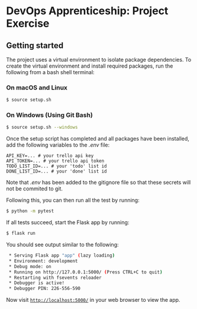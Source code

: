 # DevOps Apprenticeship: Project Exercise

## Getting started

The project uses a virtual environment to isolate package dependencies. To create the virtual environment and install required packages, run the following from a bash shell terminal:

### On macOS and Linux
```bash
$ source setup.sh
```
### On Windows (Using Git Bash)
```bash
$ source setup.sh --windows
```

Once the setup script has completed and all packages have been installed, add the following variables to the *.env* file:
```
API_KEY=... # your trello api key
API_TOKEN=... # your trello api token
TODO_LIST_ID=... # your 'todo' list id
DONE_LIST_ID=... # your 'done' list id
```
Note that *.env* has been added to the gitignore file so that these secrets will not be commited to git.

Following this, you can then run all the test by running:
```bash
$ python -m pytest
```

If all tests succeed, start the Flask app by running:
```bash
$ flask run
```

You should see output similar to the following:
```bash
 * Serving Flask app "app" (lazy loading)
 * Environment: development
 * Debug mode: on
 * Running on http://127.0.0.1:5000/ (Press CTRL+C to quit)
 * Restarting with fsevents reloader
 * Debugger is active!
 * Debugger PIN: 226-556-590
```
Now visit [`http://localhost:5000/`](http://localhost:5000/) in your web browser to view the app.
